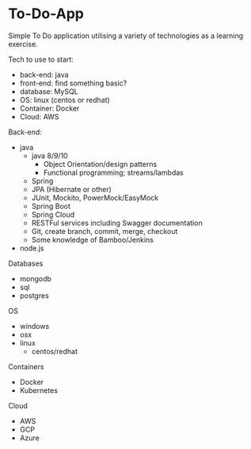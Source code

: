 # To-Do-App
Simple To Do application utilising a variety of technologies as a learning exercise.


Tech to use to start:
- back-end: java
- front-end: find something basic?
- database: MySQL
- OS: linux (centos or redhat)
- Container: Docker
- Cloud: AWS


Back-end:
- java
    - java 8/9/10
        - Object Orientation/design patterns
        - Functional programming; streams/lambdas
    - Spring 
    - JPA (Hibernate or other)
    - JUnit, Mockito, PowerMock/EasyMock
    - Spring Boot
    - Spring Cloud
    - RESTFul services including Swagger documentation
    - Git, create branch, commit, merge, checkout
    - Some knowledge of Bamboo/Jenkins
- node.js

Databases
- mongodb
- sql
- postgres

OS
- windows
- osx
- linux
    - centos/redhat

Containers
- Docker
- Kubernetes

Cloud
- AWS
- GCP
- Azure
